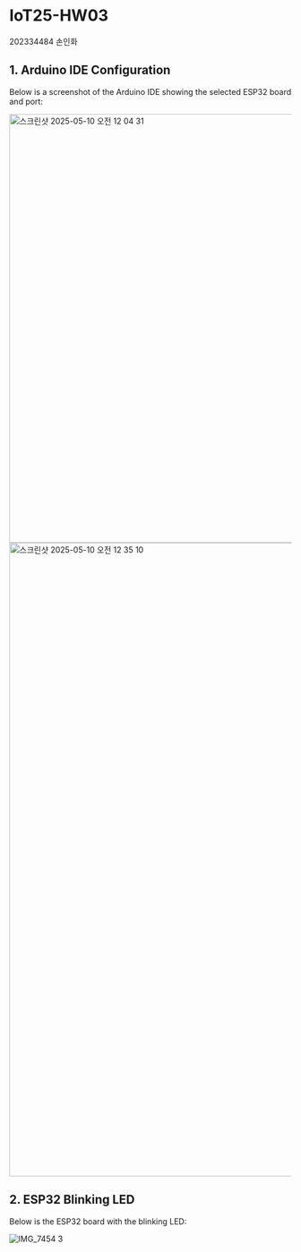 # IoT25-HW03
202334484 손인화

## 1. Arduino IDE Configuration
Below is a screenshot of the Arduino IDE showing the selected ESP32 board and port:

<img width="766" alt="스크린샷 2025-05-10 오전 12 04 31" src="https://github.com/user-attachments/assets/738627f0-2d93-4421-ac87-eee4551b4eea" />

<img width="1132" alt="스크린샷 2025-05-10 오전 12 35 10" src="https://github.com/user-attachments/assets/3d762152-e097-48f7-8da7-88f8305f67eb" />


## 2. ESP32 Blinking LED
Below is the ESP32 board with the blinking LED:

![IMG_7454 3](https://github.com/user-attachments/assets/ea609225-c1cf-450f-9b0b-cd17ee691ed7)
